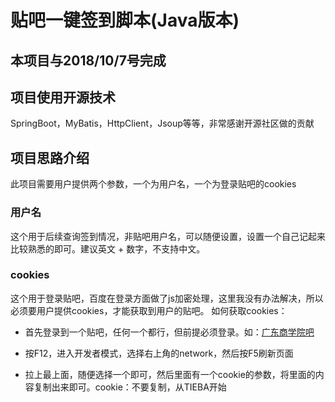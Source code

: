 # 贴吧一键签到脚本(Java版本)

## 本项目与2018/10/7号完成

## 项目使用开源技术

SpringBoot，MyBatis，HttpClient，Jsoup等等，非常感谢开源社区做的贡献

## 项目思路介绍

此项目需要用户提供两个参数，一个为用户名，一个为登录贴吧的cookies

### 用户名

这个用于后续查询签到情况，非贴吧用户名，可以随便设置，设置一个自己记起来比较熟悉的即可。建议英文 + 数字，不支持中文。

### cookies

这个用于登录贴吧，百度在登录方面做了js加密处理，这里我没有办法解决，所以必须要用户提供cookies，才能获取到用户的贴吧。
如何获取cookies：
- 首先登录到一个贴吧，任何一个都行，但前提必须登录。如：<a href = "http://tieba.baidu.com/f?kw=%E5%B9%BF%E4%B8%9C%E5%95%86%E5%AD%A6%E9%99%A2">广东商学院吧</a>

- 按F12，进入开发者模式，选择右上角的network，然后按F5刷新页面

- 拉上最上面，随便选择一个即可，然后里面有一个cookie的参数，将里面的内容复制出来即可。cookie：不要复制，从TIEBA开始


